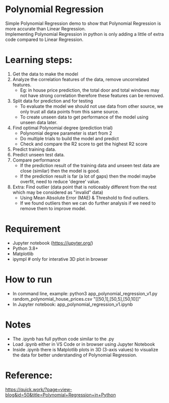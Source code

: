 # Polynomial Regression
Simple Polynomial Regression demo to show that Polynomial Regression is more accurate than Linear Regression.  
Implementing Polynomial Regression in python is only adding a little of extra code compared to Linear Regression.

# Learning steps:
1. Get the data to make the model
2. Analyze the correlation features of the data, remove uncorrelated features.
   - Eg: in house price prediction, the total door and total windows may not have strong correlation therefore these features can be removed.
3. Split data for prediction and for testing
   - To evaluate the model we should not use data from other source, we only trust all data points from this same source.
   - To create unseen data to get performance of the model using unseen data later.
4. Find optimal Polynomial degree (prediction trial)
   - Polynomial degree parameter is start from 2
   - Do multiple trials to build the model and predict
   - Check and compare the R2 score to get the highest R2 score
5. Predict training data.
6. Predict unseen test data.
7. Compare performance
   - If the prediction result of the training data and unseen test data are close (similar) then the model is good.
   - If the prediction result is far (a lot of gaps) then the model maybe overfit, need to reduce 'degree' value.
8. Extra: Find outlier (data point that is noticeably different from the rest which may be considered as "invalid" data)
   - Using Mean Absolute Error (MAE) & Threshold to find outliers.
   - If we found outliers then we can do further analysis if we need to remove them to improve model.

# Requirement
- Jupyter notebook (https://jupyter.org/)
- Python 3.8+
- Matplotlib
- ipympl # only for interative 3D plot in browser

# How to run
- In command line, example: python3 app_polynomial_regression_v1.py random_polynomial_house_prices.csv "[[50,1],[50,5],[50,10]]"
- In Jupyter notebook: app_polynomial_regression_v1.ipynb

# Notes
- The .ipynb has full python code similar to the .py
- Load .ipynb either in VS Code or in browser using Jupyter Notebook
- Inside .ipynb there is Matplotlib plots in 3D (3-axis values) to visualize the data for better understanding of Polynomial Regression.

# Reference:
https://quick.work/?page=view-blog&id=50&title=Polynomial+Regression+in+Python
